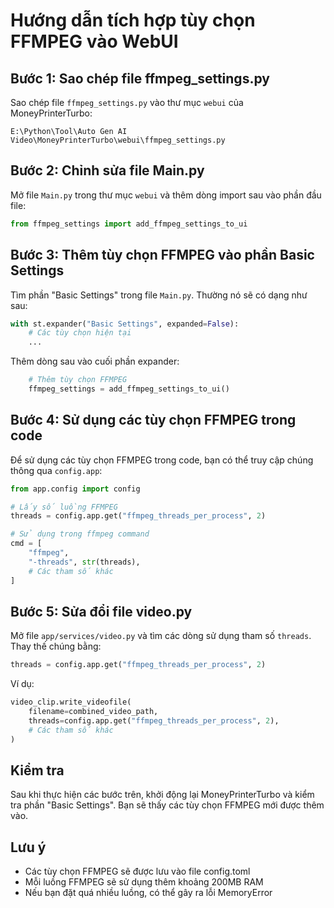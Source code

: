 # Hướng dẫn tích hợp tùy chọn FFMPEG vào WebUI

## Bước 1: Sao chép file ffmpeg_settings.py

Sao chép file `ffmpeg_settings.py` vào thư mục `webui` của MoneyPrinterTurbo:

```
E:\Python\Tool\Auto Gen AI Video\MoneyPrinterTurbo\webui\ffmpeg_settings.py
```

## Bước 2: Chỉnh sửa file Main.py

Mở file `Main.py` trong thư mục `webui` và thêm dòng import sau vào phần đầu file:

```python
from ffmpeg_settings import add_ffmpeg_settings_to_ui
```

## Bước 3: Thêm tùy chọn FFMPEG vào phần Basic Settings

Tìm phần "Basic Settings" trong file `Main.py`. Thường nó sẽ có dạng như sau:

```python
with st.expander("Basic Settings", expanded=False):
    # Các tùy chọn hiện tại
    ...
```

Thêm dòng sau vào cuối phần expander:

```python
    # Thêm tùy chọn FFMPEG
    ffmpeg_settings = add_ffmpeg_settings_to_ui()
```

## Bước 4: Sử dụng các tùy chọn FFMPEG trong code

Để sử dụng các tùy chọn FFMPEG trong code, bạn có thể truy cập chúng thông qua `config.app`:

```python
from app.config import config

# Lấy số luồng FFMPEG
threads = config.app.get("ffmpeg_threads_per_process", 2)

# Sử dụng trong ffmpeg command
cmd = [
    "ffmpeg",
    "-threads", str(threads),
    # Các tham số khác
]
```

## Bước 5: Sửa đổi file video.py

Mở file `app/services/video.py` và tìm các dòng sử dụng tham số `threads`. Thay thế chúng bằng:

```python
threads = config.app.get("ffmpeg_threads_per_process", 2)
```

Ví dụ:

```python
video_clip.write_videofile(
    filename=combined_video_path,
    threads=config.app.get("ffmpeg_threads_per_process", 2),
    # Các tham số khác
)
```

## Kiểm tra

Sau khi thực hiện các bước trên, khởi động lại MoneyPrinterTurbo và kiểm tra phần "Basic Settings". Bạn sẽ thấy các tùy chọn FFMPEG mới được thêm vào.

## Lưu ý

- Các tùy chọn FFMPEG sẽ được lưu vào file config.toml
- Mỗi luồng FFMPEG sẽ sử dụng thêm khoảng 200MB RAM
- Nếu bạn đặt quá nhiều luồng, có thể gây ra lỗi MemoryError
